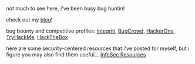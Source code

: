 not much to see here, i've been busy bug huntin! 

check out my [blog](https://medium.com/@z3r0syf3r)!

bug bounty and competitive profiles: [Integriti](https://app.intigriti.com/researcher/profile/z3r0syf3r), [BugCrowd](https://bugcrowd.com/z3r0syf3r), [HackerOne](https://hackerone.com/z3r0syf3r), [TryHackMe](https://tryhackme.com/p/z3r0syf3r), [HackTheBox](https://ctf.hackthebox.com/user/profile/353219) 

here are some security-centered resources that i've posted for myself, but i figure you may also find them useful... 
[InfoSec Resources](https://github.com/dante0x5f/info_sec_resources)
